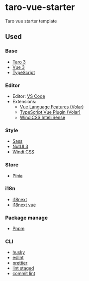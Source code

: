 # taro-vue-starter

Taro vue starter template
## Used

### Base
- [Taro 3](https://github.com/NervJS/taro)
- [Vue 3](https://github.com/vuejs/core)
- [TypeScript](https://github.com/microsoft/TypeScript)

### Editor
- Editor: [VS Code](https://code.visualstudio.com/)
- Extensions:
  - [Vue Language Features (Volar)](https://marketplace.visualstudio.com/items?itemName=Vue.volar)
  - [TypeScript Vue Plugin (Volar)](https://marketplace.visualstudio.com/items?itemName=Vue.vscode-typescript-vue-plugin)
  - [WindiCSS IntelliSense](https://marketplace.visualstudio.com/items?itemName=voorjaar.windicss-intellisense)
### Style
- [Sass](https://github.com/sass/sass)
- [NutUI 3](https://nutui.jd.com/)
- [Windi CSS](https://github.com/windicss/windicss)

### Store
- [Pinia](https://github.com/vuejs/pinia)

### i18n
- [i18next](https://github.com/i18next/i18next)
- [i18next vue]((https://github.com/i18next/i18next-vue))
### Package manage
- [Pnpm](https://github.com/pnpm/pnpm)

### CLI
- [husky](https://github.com/typicode/husky)
- [eslint](https://github.com/eslint/eslint)
- [prettier](https://github.com/prettier/prettier)
- [lint staged](https://github.com/okonet/lint-staged)
- [commit lint](https://github.com/conventional-changelog/commitlint)